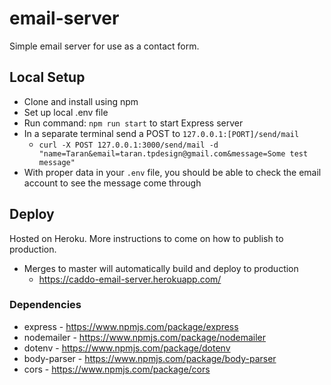 # email-server
Simple email server for use as a contact form.

## Local Setup
- Clone and install using npm
- Set up local .env file
- Run command: `npm run start` to start Express server
- In a separate terminal send a POST to `127.0.0.1:[PORT]/send/mail`
  -  `curl -X POST 127.0.0.1:3000/send/mail -d "name=Taran&email=taran.tpdesign@gmail.com&message=Some test message"`
- With proper data in your `.env` file, you should be able to check the email account to see the message come through

## Deploy
Hosted on Heroku. More instructions to come on how to publish to production.
- Merges to master will automatically build and deploy to production
  - https://caddo-email-server.herokuapp.com/

### Dependencies
* express - https://www.npmjs.com/package/express
* nodemailer - https://www.npmjs.com/package/nodemailer
* dotenv - https://www.npmjs.com/package/dotenv
* body-parser - https://www.npmjs.com/package/body-parser
* cors - https://www.npmjs.com/package/cors
